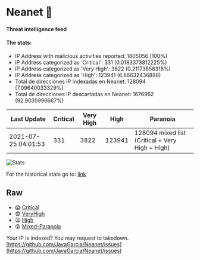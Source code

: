 # Neanet :hocho:
#### Threat intelligence feed
#### The stats:

- IP Address with malicious activities reported: 1805056 (100%)
- IP Address categorized as 'Critical':  331 (0.0183373812225%)
- IP Address categorized as 'Very High':  3822 (0.21173858318%)
- IP Address categorized as 'High':  123941 (6.86632436888)
- Total de direcciones IP indexadas en Neanet:  128094 (7.09640033329%)
- Total de direcciones IP descartadas en Neanet:  1676962 (92.9035996667%)

| Last Update | Critical | Very High | High | Paranoia |
| --- | --- | --- | --- | --- |
| 2021-07-25 04:01:53 | 331 | 3822 | 123941 | 128094 mixed list (Critical + Very High + High)|

![Stats](https://docs.google.com/spreadsheets/d/e/2PACX-1vSnaNMIXVabIpDJjufMlzH7poXnshF3mgd8Is1g9ytUEzVsP5my4Trn8f-xkoLLQ38xpL3HtmUexLo6/pubchart?oid=501124687&format=image)

For the historical stats go to: [link](/stats.csv)
## Raw
- :scream: [Critical](https://raw.githubusercontent.com/JavaGarcia/Neanet/master/blacklists/neanet_critical.txt)
- :fearful: [VeryHigh](https://raw.githubusercontent.com/JavaGarcia/Neanet/master/blacklists/neanet_veryHigh.txtt)
- :frowning: [High](https://raw.githubusercontent.com/JavaGarcia/Neanet/master/blacklists/neanet_high.txt)
- :dizzy_face: [Mixed-Paranoia](https://raw.githubusercontent.com/JavaGarcia/Neanet/master/blacklists/neanet_all.txt)


Your IP is indexed? You may request to takedown. [https://github.com/JavaGarcia/Neanet/issues](https://github.com/JavaGarcia/Neanet/issues)



























































































































































































































































































































































































































































































































































































































































































































































































































































































































































































































































































































































































































































































































































































































































































































































































































































































































































































































































































































































































































































































































































































































































































































































































































































































































































































































































































































































































































































































































































































































































































































































































































































































































































































































































































































































































































































































































































































































































































































































































































































































































































































































































































































































































































































































































































































































































































































































































































































































































































































































































































































































































































































































































































































































































































































































































































































































































































































































































































































































































































































































































































































































































































































































































































































































































































































































































































































































































































































































































































































































































































































































































































































































































































































































































































































































































































































































































































































































































































































































































